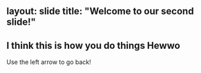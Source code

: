 layout: slide
title: "Welcome to our second slide!"
---
I think this is how you do things
Hewwo
---
Use the left arrow to go back!
